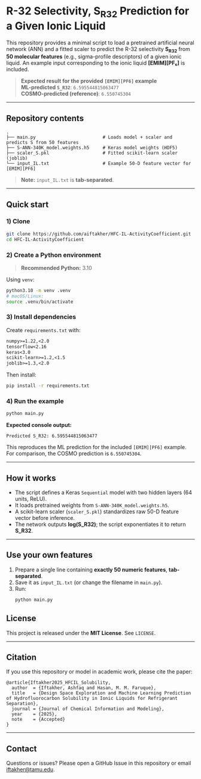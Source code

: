 # R-32 Selectivity, S<sub>R32</sub> Prediction for a Given Ionic Liquid

This repository provides a minimal script to load a pretrained artificial neural network (ANN) and a fitted scaler to predict the R-32 selectivity **S<sub>R32</sub>** from **50 molecular features** (e.g., sigma-profile descriptors) of a given ionic liquid. An example input corresponding to the ionic liquid **[EMIM][PF₆]** is included.

> **Expected result for the provided `[EMIM][PF6]` example**  
> **ML-predicted `S_R32`**: `6.595544815063477`  
> **COSMO-predicted (reference)**: `6.550745304`

---

## Repository contents

```
.
├── main.py                         # Loads model + scaler and predicts S from 50 features
├── S-ANN-340K_model.weights.h5     # Keras model weights (HDF5)
├── scaler_S.pkl                    # Fitted scikit-learn scaler (joblib)
└── input_IL.txt                    # Example 50-D feature vector for [EMIM][PF6]
```

> **Note:** `input_IL.txt` is **tab-separated**. 

---

## Quick start

### 1) Clone

```bash
git clone https://github.com/aiftakher/HFC-IL-ActivityCoefficient.git
cd HFC-IL-ActivityCoefficient
```

### 2) Create a Python environment

> **Recommended Python:** 3.10

Using `venv`:

```bash
python3.10 -m venv .venv
# macOS/Linux:
source .venv/bin/activate
```

### 3) Install dependencies

Create `requirements.txt` with:

```txt
numpy>=1.22,<2.0
tensorflow<2.16
keras<3.0
scikit-learn>=1.2,<1.5
joblib>=1.3,<2.0
```

Then install:

```bash
pip install -r requirements.txt
```

### 4) Run the example

```bash
python main.py
```

**Expected console output:**

```
Predicted S_R32: 6.595544815063477
```

This reproduces the ML prediction for the included `[EMIM][PF6]` example. For comparison, the COSMO prediction is `6.550745304`.

---

## How it works

- The script defines a Keras `Sequential` model with two hidden layers (64 units, ReLU).  
- It loads pretrained weights from `S-ANN-340K_model.weights.h5`.  
- A scikit-learn scaler (`scaler_S.pkl`) standardizes raw 50-D feature vector before inference.  
- The network outputs **log(S_R32)**; the script exponentiates it to return **S_R32**.

---

## Use your own features

1. Prepare a single line containing **exactly 50 numeric features**, **tab-separated**.  
2. Save it as `input_IL.txt` (or change the filename in `main.py`).  
3. Run:
   ```bash
   python main.py
   ```

## License

This project is released under the **MIT License**. See `LICENSE`.

---

## Citation

If you use this repository or model in academic work, please cite the paper:
```
@article{Iftakher2025_HFCIL_Solubility,
  author  = {Iftakher, Ashfaq and Hasan, M. M. Faruque},
  title   = {Design Space Exploration and Machine Learning Prediction of Hydrofluorocarbon Solubility in Ionic Liquids for Refrigerant Separation},
  journal = {Journal of Chemical Information and Modeling},
  year    = {2025},
  note    = {Accepted}
}
```

---

## Contact

Questions or issues? Please open a GitHub Issue in this repository or email iftakher@tamu.edu.
